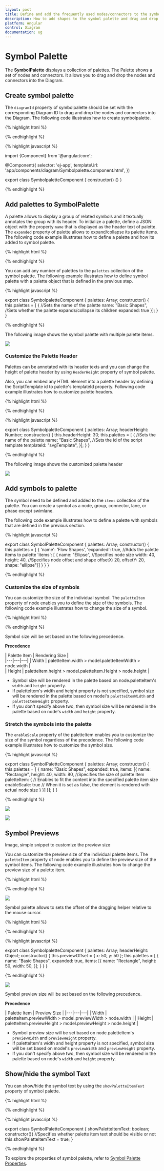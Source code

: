 ```yaml
---
layout: post
title: Define and add the frequently used nodes/connectors to the symbol palette
description: How to add shapes to the symbol palette and drag and drop them over the drawing area?
platform: Angular
control: Diagram
documentation: ug
---
```


# Symbol Palette

The **SymbolPalette** displays a collection of palettes. The Palette shows a set of nodes and connectors. It allows you to drag and drop the nodes and connectors into the Diagram.

## Create symbol palette

The `diagramId` property of symbolpalette should be set with the corresponding Diagram ID to drag and drop the nodes and connectors into the Diagram. The following code illustrates how to create symbolpalette.  

{% highlight html %}

<!--Initializes the Diagram element-->

<div class="diagram_section">
    <ej-diagram id="diagramCore" width="100%" height="100%">
    </ej-diagram>
</div>

<!-- Initializes the SymbolPalette element -->

<div class="symPalette_section">
    <ej-symbolpalette   id="symbolpalette" diagramId="diagramCore">
    </ej-symbolpalette>
</div>

{% endhighlight %}

{% highlight javascript %}

import {Component} from '@angular/core';

@Component({
  selector: 'ej-app',
  templateUrl: 'app/components/diagram/Symbolpalette.component.html',
})

export class SymbolpaletteComponent {
    constructor() {}
    }

{% endhighlight %}

## Add palettes to SymbolPalette

A palette allows to display a group of related symbols and it textually annotates the group with its header.
To initialize a palette, define a JSON object with the property `name` that is displayed as the header text of palette. The `expanded` property of palette allows to expand/collapse its palette items.
The following code example illustrates how to define a palette and how its added to symbol palette.

{% highlight html %}

<div class="symPalette_section">
    <ej-symbolpalette   id="symbolpalette" diagramId="diagramCore" [palettes]="palettes">
    </ej-symbolpalette>
</div>
<div class="diagram_section">
    <ej-diagram id="diagramCore" width="100%" height="100%">
    </ej-diagram>
</div>

{% endhighlight %}

You can add any number of palettes to the `palettes` collection of the symbol palette. The following example illustrates how to define symbol palette with a palette object that is defined in the previous step.

{% highlight javascript %}

export class SymbolpaletteComponent {
    palettes: Array<any>;
    constructor() {
        this.palettes = [
            {
                //Sets the name of the palette
                name: "Basic Shapes",
                //Sets whether the palette expands/collapse its children
                expanded: true
                }];
            }
}

{% endhighlight %}

The following image shows the symbol palette with multiple palette Items.

![](/angular-2/Diagram/Symbol-Palette_images/Symbol-Palette_img3.png)

### Customize the Palette Header

Palettes can be annotated with its header texts and you can change the height of palette header by using `HeaderHeight` property of symbol palette.

Also, you can embed any HTML element into a palette header by defining the ScriptTemplate id to palette's templateId property. Following code example illustrates how to customize palette headers.

{% highlight html %}

<div class="symPalette_section">
    <ej-symbolpalette   id="symbolpalette" diagramId="diagramCore" [headerHeight]=headerHeight [palettes]="palettes">
    </ej-symbolpalette>
</div>
<div class="diagram_section">
    <ej-diagram id="diagramCore" width="100%" height="100%">
    </ej-diagram>
</div>

<!--dependency scripts-->
<script id="svgTemplate" type="text/x-jsrender">
    <!--define html element-->
    <svg version="1.0" xmlns="http://www.w3.org/2000/svg" width="225px" height="28px">
                <g visibility="visible">
                    <image width="26px" height="26px" opacity="1" xmlns:xlink="http://www.w3.org/1999/xlink" xlink:href="image.png"></image>
                    <text x="40" y="18" font-size="14">
                        <tspan>Basic Shapes</tspan>
                    </text>
                </g>
            </svg>
</script>										

{% endhighlight %}

{% highlight javascript %}

export class SymbolpaletteComponent {
    palettes: Array<any>;
    headerHeight: Number;
    constructor() {
        this.headerHeight: 30;
        this.palettes = [
            {
                //Sets the name of the palette
                name: "Basic Shapes",
                //Sets the id of the script template 
                templateId: "svgTemplate",
                }];
            }
}

{% endhighlight %}

The following image shows the customized palette header

![](/angular-2/Diagram/Symbol-Palette_images/customizethepaletteheader_img1.png)

## Add symbols to palette

The symbol need to be defined and added to the `items` collection of the palette. You can create a symbol as a node, group, connector, lane, or phase except swimlane.
 
The following code example illustrates how to define a palette with symbols that are defined in the previous section. 

{% highlight javascript %}

export class SymbolPaletteComponent {
    palettes: Array<any>;
    constructor() {
        this.palettes = [
            {
                'name': 'Flow Shapes', 'expanded': true,
                //Adds the palette items to palette
                'items': [
                    {
                        name: "Ellipse",
                        //Specifies node size
                        width: 40,
                        height: 40,
                        //Specifies node offset and shape 
                        offsetX: 20,
                        offsetY: 20,
                        shape: "ellipse"}]
            }
    }
}

{% endhighlight %}

### Customize the size of symbols

You can customize the size of the individual symbol. The `paletteItem` property of node enables you to define the size of the symbols. The following code example illustrates how to change the size of a symbol.

{% highlight html %}

<div class="symPalette_section">
    <ej-symbolpalette   id="symbolpalette" diagramId="diagramCore" [palettes]="palettes" [paletteItemWidth]="50" [paletteItemHeight]="50" >
    </ej-symbolpalette>
</div>

{% endhighlight %}

Symbol size will be set based on the following precedence.

**Precedence**

| Palette Item | Rendering Size |  
|---|---|---|
| Width | paletteItem.width > model.paletteItemWidth > node.width |  
| Height | paletteItem.height > model.paletteItem.Height > node.height | 

* Symbol size will be rendered in the palette based on node.paletteItem's `width` and `height` property. 
* If paletteItem's width and height property is not specified, symbol size will be rendered in the palette based on model's `paletteItemWidth` and `paletteItemHeight` property. 
* If you don't specify above two, then symbol size will be rendered in the palette based on node's `width` and `height` property. 
 

### Stretch the symbols into the palette

The `enableScale` property of the paletteItem enables you to customize the size of the symbol regardless of the precedence. The following code example illustrates how to customize the symbol size.

{% highlight javascript %}

export class SymbolPaletteComponent {
    palettes: Array<any>;
    constructor() {
        this.palettes = [
            {
                name: "Basic Shapes",
                expanded: true,
                items: [{
                    name: "Rectangle",
                    height: 40,
                    width: 80,
                    //Specifies the size of palette Item 
                    paletteItem: {
                        // Enables to fit the content into the specified palette item size
                        enableScale: true
                        // When it is set as false, the element is rendered with actual node size
                    }
                }]
            }];
    }
}

{% endhighlight %}

![](/angular-2/Diagram/Symbol-Palette_images/Symbol-Palette_img1.png)

![](/angular-2/Diagram/Symbol-Palette_images/Symbol-Palette_img2.png)


## Symbol Previews

Image, simple snippet to customize the preview size

You can customize the preview size of the individual palette items. The `paletteItem` property of node enables you to define the preview size of the symbol items. The following code example illustrates how to change the preview size of a palette item.

{% highlight html %}

<div class="symPalette_section">
    <ej-symbolpalette   id="symbolpalette" diagramId="diagramCore" [palettes]="palettes" height="600px" width="250px" [headerHeight]=headerHeight [paletteItemWidth]="50" [paletteItemHeight]="50" [previewWidth]="100" [previewHeight]="100">
    </ej-symbolpalette>
</div>

{% endhighlight %}

![](/angular-2/Diagram/Symbol-Palette_images/Symbol-Palette_img4.png)

Symbol palette allows to sets the offset of the dragging helper relative to the mouse cursor.

{% highlight html %}
 
<div class="symPalette_section">
    <ej-symbolpalette   id="symbolpalette" diagramId="diagramCore" [palettes]="palettes" height="600px" width="250px" [headerHeight]=headerHeight [paletteItemWidth]="50" [previewOffset]="previewOffset" [paletteItemHeight]="50" 
    [previewWidth]="100" [previewHeight]="100">
    </ej-symbolpalette>
</div>

{% endhighlight %}

{% highlight javascript %}

export class SymbolpaletteComponent {
    palettes: Array<any>;
    headerHeight: Object;
    constructor() {
        this.previewOffset = {
             x: 50,
             y: 50
         };
        this.palettes = [
            {
                name: "Basic Shapes",
                expanded: true,
                items: [{
                    name: "Rectangle",
                    height: 50,
                    width: 50,
                }];
            }
        }
}

{% endhighlight %}

![](/angular-2/Diagram/Symbol-Palette_images/Symbol-Palette_img6.png)


Symbol preview size will be set based on the following precedence.

**Precedence**

| Palette Item |   Preview Size |
|---|---|---|
| Width |  paletteItem.previewWidth > model.previewWidth > node.width |
| Height | paletteItem.previewHeight > model.previewHeight > node.height |

* Symbol preview size will be set based on node.paletteItem's `previewWidth` and `previewHeight` property. 
* If paletteItem's width and height property is not specified, symbol size will be set based on model's `previewWidth` and `previewHeight` property. 
* If you don't specify above two, then symbol size will be rendered in the palette based on node's `width` and `height` property. 

## Show/hide the symbol Text 

You can show/hide the symbol text by using the `showPaletteItemText` property of symbol palette.

{% highlight html %}

<div class="symPalette_section">
    <ej-symbolpalette   id="symbolpalette" diagramId="diagramCore" [palettes]="palettes" height="600px" width="250px" [showPaletteItemText]="showPaletteItemText">
    </ej-symbolpalette>
</div>

{% endhighlight %}


{% highlight javascript %}

export class SymbolPaletteComponent {
    showPaletteItemText: boolean;
    constructor(){
            //Specifies whether palette item text should be visible or not
            this.showPaletteItemText = true;
            }

{% endhighlight %}

To explore the properties of symbol palette, refer to [Symbol Palette Properties](/api/js/ejsymbolpalette#members "Symbol Palette Properties").